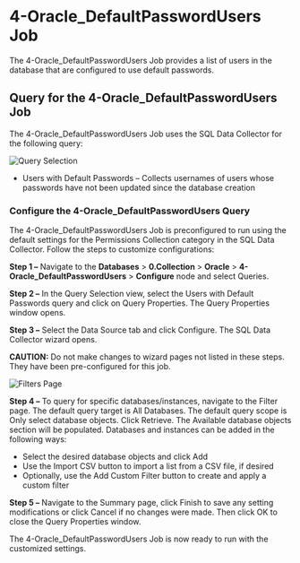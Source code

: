 # 4-Oracle_DefaultPasswordUsers Job

The 4-Oracle_DefaultPasswordUsers Job provides a list of users in the database that are configured
to use default passwords.

## Query for the 4-Oracle_DefaultPasswordUsers Job

The 4-Oracle_DefaultPasswordUsers Job uses the SQL Data Collector for the following query:

![Query Selection](/img/product_docs/accessanalyzer/11.6/solutions/databases/oracle/collection/jobgroup17.webp)

- Users with Default Passwords – Collects usernames of users whose passwords have not been updated
  since the database creation

### Configure the 4-Oracle_DefaultPasswordUsers Query

The 4-Oracle_DefaultPasswordUsers Job is preconfigured to run using the default settings for the
Permissions Collection category in the SQL Data Collector. Follow the steps to customize
configurations:

**Step 1 –** Navigate to the **Databases** > **0.Collection** > **Oracle** >
**4-Oracle_DefaultPasswordUsers** > **Configure** node and select Queries.

**Step 2 –** In the Query Selection view, select the Users with Default Passwords query and click on
Query Properties. The Query Properties window opens.

**Step 3 –** Select the Data Source tab and click Configure. The SQL Data Collector wizard opens.

**CAUTION:** Do not make changes to wizard pages not listed in these steps. They have been
pre-configured for this job.

![Filters Page](/img/product_docs/accessanalyzer/11.6/solutions/databases/oracle/collection/4oracledefaultpasswordsfilterpage.webp)

**Step 4 –** To query for specific databases/instances, navigate to the Filter page. The default
query target is All Databases. The default query scope is Only select database objects. Click
Retrieve. The Available database objects section will be populated. Databases and instances can be
added in the following ways:

- Select the desired database objects and click Add
- Use the Import CSV button to import a list from a CSV file, if desired
- Optionally, use the Add Custom Filter button to create and apply a custom filter

**Step 5 –** Navigate to the Summary page, click Finish to save any setting modifications or click
Cancel if no changes were made. Then click OK to close the Query Properties window.

The 4-Oracle_DefaultPasswordUsers Job is now ready to run with the customized settings.
